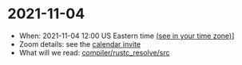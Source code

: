 # 2021-11-04

* When: 2021-11-04 12:00 US Eastern time [(see in your time zone)](https://everytimezone.com/s/a287d2e5)]
* Zoom details: see the [calendar invite](https://calendar.google.com/event?action=TEMPLATE&tmeid=NW40YjQ1a2sxbG00NmV1c2t1ZGVhMmF2aXRfMjAyMTExMDRUMTYwMDAwWiB1anQ0dHI1ZWdmc21lY28wZTVwaTFuOTRkNEBn&tmsrc=ujt4tr5egfsmeco0e5pi1n94d4%40group.calendar.google.com&scp=ALL)
* What will we read: [compiler/rustc_resolve/src](https://github.com/rust-lang/rust/tree/master/compiler/rustc_resolve/src)
